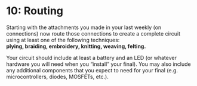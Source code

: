 # 10: Routing

Starting with the attachments you made in your last weekly \(on connections\) now route those connections to create a complete circuit using at least one of the following techniques:  
**plying, braiding, embroidery, knitting, weaving, felting.**   


Your circuit should include at least a battery and an LED \(or whatever hardware you will need when you “install” your final\). You may also include any additional components that you expect to need for your final \(e.g. microcontrollers, diodes, MOSFETs, etc.\).  




